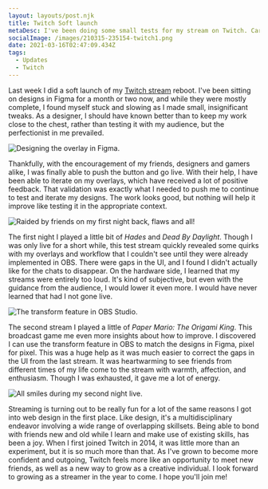 ```yaml
---
layout: layouts/post.njk
title: Twitch Soft launch
metaDesc: I've been doing some small tests for my stream on Twitch. Care to join me?
socialImage: /images/210315-235154-twitch1.png
date: 2021-03-16T02:47:09.434Z
tags:
  - Updates
  - Twitch
---
```

Last week I did a soft launch of my [Twitch stream](https://twitch.tv/gynesys) reboot. I've been sitting on designs in Figma for a month or two now, and while they were mostly complete, I found myself stuck and slowing as I made small, insignificant tweaks. As a designer, I should have known better than to keep my work close to the chest, rather than testing it with my audience, but the perfectionist in me prevailed. 

![Designing the overlay in Figma.](/images/210315-233035-figma.png "Designing the overlay in Figma.")

Thankfully, with the encouragement of my friends, designers and gamers alike, I was finally able to push the button and go live. With their help, I have been able to iterate on my overlays, which have received a lot of positive feedback. That validation was exactly what I needed to push me to continue to test and iterate my designs. The work looks good, but nothing will help it improve like testing it in the appropriate context.

![Raided by friends on my first night back, flaws and all!](/images/210315-235154-twitch1.png "Raided by friends on my first night back, flaws and all!")

The first night I played a little bit of _Hades_ and _Dead By Daylight_. Though I was only live for a short while, this test stream quickly revealed some quirks with my overlays and workflow that I couldn't see until they were already implemented in OBS. There were gaps in the UI, and I found I didn't actually like for the chats to disappear. On the hardware side, I learned that my streams were entirely too loud. It's kind of subjective, but even with the guidance from the audience, I would lower it even more. I would have never learned that had I not gone live.

![The transform feature in OBS Studio.](/images/210316-002948-obs.png)

The second stream I played a little of _Paper Mario: The Origami King_. This broadcast game me even more insights about how to improve. I discovered I can use the transform feature in OBS to match the designs in Figma, pixel for pixel. This was a huge help as it was much easier to correct the gaps in the UI from the last stream. It was heartwarming to see friends from different times of my life come to the stream with warmth, affection, and enthusiasm. Though I was exhausted, it gave me a lot of energy.

![All smiles during my second night live.](/images/210315-234835-twitch2.png "All smiles during my second night live.")

Streaming is turning out to be really fun for a lot of the same reasons I got into web design in the first place. Like design, it's a multidisciplinary endeavor involving a wide range of overlapping skillsets. Being able to bond with friends new and old while I learn and make use of existing skills, has been a joy. When I first joined Twitch in 2014, it was little more than an experiment, but it is so much more than that. As I've grown to become more confident and outgoing, Twitch feels more like an opportunity to meet new friends, as well as a new way to grow as a creative individual. I look forward to growing as a streamer in the year to come. I hope you'll join me!